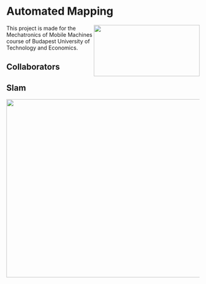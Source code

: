 # Automated Mapping

<img align="right" width="276,25" height="134" src="https://miro.medium.com/max/552/1*BnVbrXLkjtLLvk498w5cFQ.png">
This project is made for the Mechatronics of Mobile Machines course of Budapest University of Technology and Economics. 

## Collaborators


## Slam

<img align="center" width="722" height="466" src="https://msadowski.github.io/images/slam_toolbox_odom.gif">

